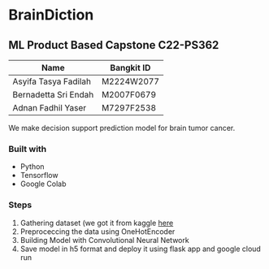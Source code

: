 # BrainDiction

## ML Product Based Capstone C22-PS362

| Name                  | Bangkit ID    |
| -------------         | ------------- |
| Asyifa Tasya Fadilah  | M2224W2077    |
| Bernadetta Sri Endah          | M2007F0679  |
| Adnan Fadhil Yaser          | M7297F2538  |

We make decision support prediction model for brain tumor cancer.

### Built with
- Python
- Tensorflow
- Google Colab

### Steps
1. Gathering dataset (we got it from kaggle [here]([http://www.google.fr/](https://www.kaggle.com/datasets/sartajbhuvaji/brain-tumor-classification-mri?resource=download) "dataset")
2. Preproceccing the data using OneHotEncoder
3. Building Model with Convolutional Neural Network
4. Save model in h5 format and deploy it using flask app and google cloud run
